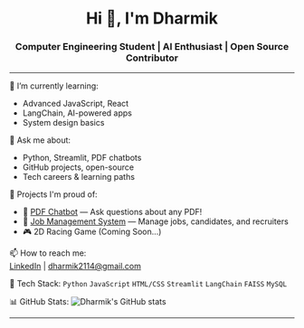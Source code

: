 <h1 align="center">Hi 👋, I'm Dharmik</h1>
<h3 align="center">Computer Engineering Student | AI Enthusiast | Open Source Contributor</h3>

---

🌱 I’m currently learning:  
- Advanced JavaScript, React  
- LangChain, AI-powered apps  
- System design basics  

💬 Ask me about:  
- Python, Streamlit, PDF chatbots  
- GitHub projects, open-source  
- Tech careers & learning paths  

🚀 Projects I'm proud of:
- 🧠 [PDF Chatbot](https://github.com/dhhaarmik/PDF-Chatbot) — Ask questions about any PDF!
- 💼 [Job Management System](#) — Manage jobs, candidates, and recruiters
- 🎮 2D Racing Game (Coming Soon...)

📫 How to reach me:  
[LinkedIn](https://www.linkedin.com/in/dharmik-gondaliya-385a1b252/) | dharmik2114@gmail.com  

🧰 Tech Stack:
`Python` `JavaScript` `HTML/CSS` `Streamlit` `LangChain` `FAISS` `MySQL`

📊 GitHub Stats:
![Dharmik's GitHub stats](https://github-readme-stats.vercel.app/api?username=dhhaarmik&show_icons=true&theme=radical)

---
